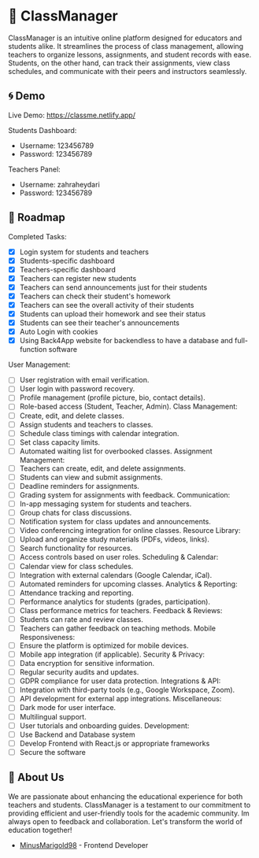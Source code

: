 
# :school: ClassManager

ClassManager is an intuitive online platform designed for educators and students alike. It streamlines the process of class management, allowing teachers to organize lessons, assignments, and student records with ease. Students, on the other hand, can track their assignments, view class schedules, and communicate with their peers and instructors seamlessly.



## :cyclone: Demo

Live Demo: https://classme.netlify.app/

Students Dashboard: 
- Username: 123456789
- Password: 123456789

Teachers Panel: 
- Username: zahraheydari
- Password: 123456789

## :memo: Roadmap

Completed Tasks:

- [X]  Login system for students and teachers
- [X]  Students-specific dashboard
- [X]  Teachers-specific dashboard
- [X]  Teachers can register new students
- [X]  Teachers can send announcements just for their students
- [X]  Teachers can check their student's homework
- [X]  Teachers can see the overall activity of their students
- [X]  Students can upload their homework and see their status
- [X]  Students can see their teacher's announcements
- [X]  Auto Login with cookies  
- [X]  Using Back4App website for backendless to have a database and full-function software

User Management:
- [ ]  User registration with email verification.
- [ ]  User login with password recovery.
- [ ]  Profile management (profile picture, bio, contact details).
- [ ] Role-based access (Student, Teacher, Admin).
Class Management:
 - [ ]  Create, edit, and delete classes.
 - [ ]  Assign students and teachers to classes.
 - [ ]  Schedule class timings with calendar integration.
 - [ ]  Set class capacity limits.
 - [ ]  Automated waiting list for overbooked classes.
Assignment Management:
 - [ ]  Teachers can create, edit, and delete assignments.
 - [ ]  Students can view and submit assignments.
 - [ ]  Deadline reminders for assignments.
 - [ ]  Grading system for assignments with feedback.
Communication:
 - [ ]  In-app messaging system for students and teachers.
 - [ ]  Group chats for class discussions.
 - [ ]  Notification system for class updates and announcements.
 - [ ]  Video conferencing integration for online classes.
Resource Library:
 - [ ]  Upload and organize study materials (PDFs, videos, links).
 - [ ]  Search functionality for resources.
 - [ ]  Access controls based on user roles.
Scheduling & Calendar:
 - [ ]  Calendar view for class schedules.
 - [ ]  Integration with external calendars (Google Calendar, iCal).
 - [ ]  Automated reminders for upcoming classes.
Analytics & Reporting:
 - [ ]  Attendance tracking and reporting.
 - [ ]  Performance analytics for students (grades, participation).
 - [ ]  Class performance metrics for teachers.
Feedback & Reviews:
 - [ ]  Students can rate and review classes.
 - [ ]  Teachers can gather feedback on teaching methods.
Mobile Responsiveness:
 - [ ]  Ensure the platform is optimized for mobile devices.
 - [ ]  Mobile app integration (if applicable).
Security & Privacy:
 - [ ]  Data encryption for sensitive information.
 - [ ]  Regular security audits and updates.
 - [ ]  GDPR compliance for user data protection.
Integrations & API:
 - [ ]  Integration with third-party tools (e.g., Google Workspace, Zoom).
 - [ ]  API development for external app integrations.
Miscellaneous:
 - [ ]  Dark mode for user interface.
 - [ ]  Multilingual support.
 - [ ]  User tutorials and onboarding guides.
Development:
 - [ ]  Use Backend and Database system
 - [ ]  Develop Frontend with React.js or appropriate frameworks
 - [ ]  Secure the software
## 👋 About Us

We are passionate about enhancing the educational experience for both teachers and students. ClassManager is a testament to our commitment to providing efficient and user-friendly tools for the academic community. Im always open to feedback and collaboration. Let's transform the world of education together!

- [MinusMarigold98](https://www.discordapp.com/users/382244660208205824) - Frontend Developer
